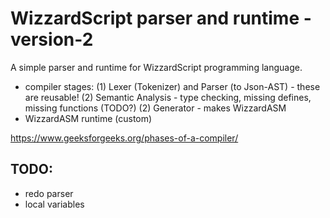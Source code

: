 WizzardScript parser and runtime - version-2
============================================

A simple parser and runtime for WizzardScript programming language.

- compiler stages:
	(1) Lexer (Tokenizer) and Parser (to Json-AST) - these are reusable!
	(2) Semantic Analysis - type checking, missing defines, missing functions (TODO?)
	(2) Generator - makes WizzardASM
- WizzardASM runtime (custom)

https://www.geeksforgeeks.org/phases-of-a-compiler/


TODO:
-----
- redo parser
- local variables
